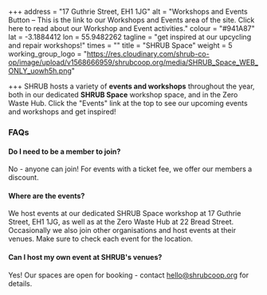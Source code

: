 +++
address = "17 Guthrie Street, EH1 1JG"
alt = "Workshops and Events Button – This is the link to our Workshops and Events area of the site. Click here to read about our Workshop and Event activities."
colour = "#941A87"
lat = -3.1884412
lon = 55.9482262
tagline = "get inspired at our upcycling and repair workshops!"
times = ""
title = "SHRUB Space"
weight = 5
working_group_logo = "https://res.cloudinary.com/shrub-co-op/image/upload/v1568666959/shrubcoop.org/media/SHRUB_Space_WEB_ONLY_uowh5h.png"

+++
SHRUB hosts a variety of **events and workshops** throughout the year, both in our dedicated **SHRUB Space** workshop space, and in the Zero Waste Hub. Click the "Events" link at the top to see our upcoming events and workshops and get inspired!

### **FAQs**

#### Do I need to be a member to join?

No - anyone can join! For events with a ticket fee, we offer our members a discount.

#### Where are the events?

We host events at our dedicated SHRUB Space workshop at 17 Guthrie Street, EH1 1JG, as well as at the Zero Waste Hub at 22 Bread Street. Occasionally we also join other organisations and host events at their venues. Make sure to check each event for the location.

#### Can I host my own event at SHRUB's venues?

Yes! Our spaces are open for booking - contact [hello@shrubcoop.org](mailto:hello@shrubcoop.org) for details.